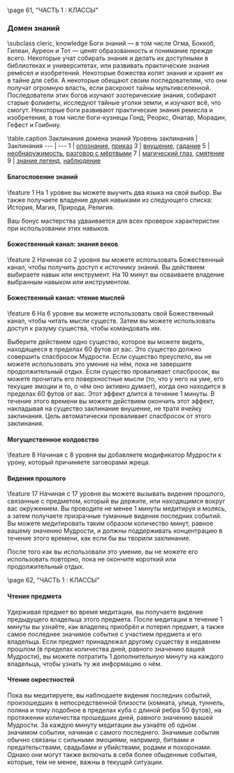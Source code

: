 \page 61, "ЧАСТЬ 1 : КЛАССЫ"
### Домен знаний
\subclass cleric, knowledge
Боги знаний — в том числе Огма, Боккоб, Гилеан, Ауреон и Тот — ценят образованность и понимание прежде всего. Некоторые учат собирать знания и делать их доступными в библиотеках и университетах, или развивать практические знания ремёсел и изобретений. Некоторые божества копят знания и хранят их в тайне для себя. А некоторые обещают своим последователям, что они получат огромную власть, если раскроют тайны мультивселенной. Последователи этих богов изучают эзотерические знания, собирают старые фолианты, исследуют тайные уголки земли, и изучают всё, что смогут. Некоторые боги развивают практические знания ремесла и изобретения, в том числе боги-кузнецы Гонд, Реоркс, Онатар, Морадин, Гефест и Гоибниу.

\table.caption Заклинания домена знаний
Уровень заклинания | Заклинания
--- | ---
1 | [опознание](spell.identify), [приказ](spell.command)
3 | [внушение](spell.suggestion), [гадание](spell.augury)
5 | [необнаружимость](spell.nondetection), [разговор с мёртвыми](spell.speak_with_dead)
7 | [магический глаз](spell.arcane_eye), [смятение](spell.confusion)
9 | [знание легенд](spell.legend_lore), [наблюдение](spell.scrying)

#### Благословение знаний
\feature 1
На 1 уровне вы можете выучить два языка на свой выбор. Вы также получаете владение двумя навыками из следующего списка: История, Магия, Природа, Религия.

Ваш бонус мастерства удваивается для всех проверок характеристик при использовании этих навыков.

#### Божественный канал: знания веков
\feature 2
Начиная со 2 уровня вы можете использовать Божественный канал, чтобы получить доступ к источнику знаний. Вы действием выбираете навык или инструмент. На 10 минут вы осваиваете владение выбранным навыком или инструментом.

#### Божественный канал: чтение мыслей
\feature 6
На 6 уровне вы можете использовать свой Божественный канал, чтобы читать мысли существ. Затем вы можете использовать доступ к разуму существа, чтобы командовать им.

Выберите действием одно существо, которое вы можете видеть, находящееся в пределах 60 футов от вас. Это существо должно совершить спасбросок Мудрости. Если существо преуспело, вы не можете использовать это умение на нём, пока не завершите продолжительный отдых. Если существо проваливает спасбросок, вы можете прочитать его поверхностные мысли (то, что у него на уме, его текущие эмоции и то, о чём оно активно думает), когда оно находится в пределах 60 футов от вас. Этот эффект длится в течение 1 минуты. В течение этого времени вы можете действием окончить этот эффект, накладывая на существо заклинание внушение, не тратя ячейку заклинания. Цель автоматически проваливает спасбросок от этого заклинания.

#### Могущественное колдовство
\feature 8
Начиная с 8 уровня вы добавляете модификатор Мудрости к урону, который причиняете заговорами жреца.

#### Видения прошлого
\feature 17
Начиная с 17 уровня вы можете вызывать видения прошлого, связанные с предметом, который вы держите, или находящимся вокруг вас окружением. Вы проводите не менее 1 минуты медитируя и молясь, а затем получаете призрачные туманные видения последних событий. Вы можете медитировать таким образом количество минут, равное вашему значению Мудрости, и должны поддерживать концентрацию в течение этого времени, как если бы вы творили заклинание.

После того как вы использовали это умение, вы не можете его использовать повторно, пока не окончите короткий или продолжительный отдых.

\page 62, "ЧАСТЬ 1 : КЛАССЫ"
#### Чтение предмета
Удерживая предмет во время медитации, вы получаете видение предыдущего владельца этого предмета. После медитации в течение 1 минуты вы узнаёте, как владелец приобрёл и потерял предмет, а также самое последнее значимое событие с участием предмета и его владельца. Если предмет принадлежал другому существу в недавнем прошлом (в пределах количества дней, равного значению вашей Мудрости), вы можете потратить 1 дополнительную минуту на каждого владельца, чтобы узнать ту же информацию о нём.

#### Чтение окрестностей
Пока вы медитируете, вы наблюдаете видения последних событий, произошедших в непосредственной близости (комната, улица, туннель, поляна и тому подобное в пределах куба с длиной ребра 50 футов), на протяжении количества прошедших дней, равного значению вашей Мудрости. За каждую минуту медитации вы узнаёте об одном значимом событии, начиная с самого последнего. Значимые события обычно связаны с сильными эмоциями, например, битвами и предательствами, свадьбами и убийствами, родами и похоронами. Однако они могут также включать в себя более обыденные события, которые, тем не менее, важны в текущей ситуации.
